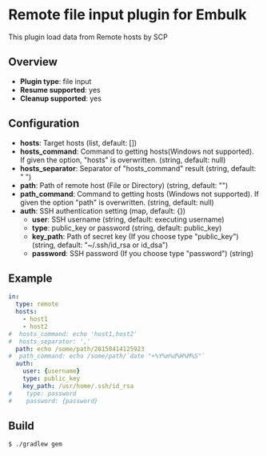 # Remote file input plugin for Embulk

This plugin load data from Remote hosts by SCP

## Overview

* **Plugin type**: file input
* **Resume supported**: yes
* **Cleanup supported**: yes

## Configuration

- **hosts**: Target hosts (list, default: [])
- **hosts_command**: Command to getting hosts(Windows not supported). If given the option, "hosts" is overwritten. (string, default: null)
- **hosts_separator**: Separator of "hosts_command" result (string, default: " ")
- **path**: Path of remote host (File or Directory) (string, default: "")
- **path_command**: Command to getting hosts (Windows not supported). If given the option "path" is overwritten. (string, default: null)
- **auth**: SSH authentication setting (map, default: {})
    - **user**: SSH username (string, default: executing username)
    - **type**: public_key or password (string, default: public_key)
    - **key_path**: Path of secret key (If you choose type "public_key") (string, default: "~/.ssh/id_rsa or id_dsa")
    - **password**: SSH password (If you choose type "password") (string)

## Example

```yaml
in:
  type: remote
  hosts:
    - host1
    - host2
#  hosts_command: echo 'host1,host2'
#  hosts_separator: ','
  path: echo /some/path/20150414125923
#  path_command: echo /some/path/`date "+%Y%m%d%H%M%S"`
  auth:
    user: {username}
    type: public_key
    key_path: /usr/home/.ssh/id_rsa
#    type: password
#    password: {password}
```


## Build

```
$ ./gradlew gem
```
